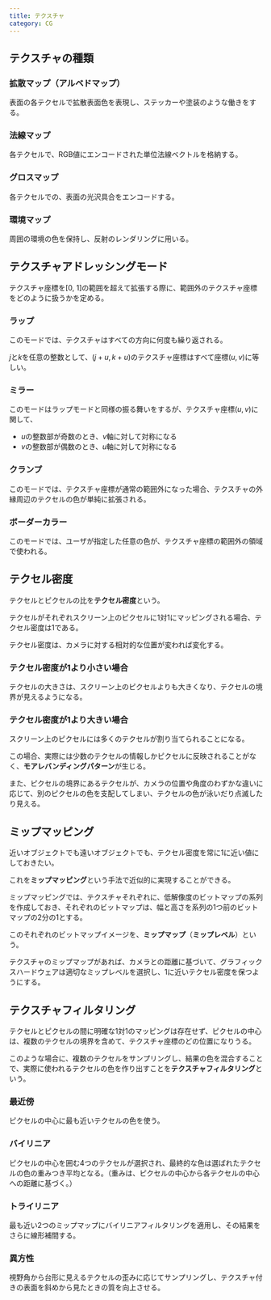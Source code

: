 ```yaml
---
title: テクスチャ
category: CG
---
```


## テクスチャの種類

### 拡散マップ（アルベドマップ）

表面の各テクセルで拡散表面色を表現し、ステッカーや塗装のような働きをする。

### 法線マップ

各テクセルで、RGB値にエンコードされた単位法線ベクトルを格納する。

### グロスマップ

各テクセルでの、表面の光沢具合をエンコードする。

### 環境マップ

周囲の環境の色を保持し、反射のレンダリングに用いる。

## テクスチャアドレッシングモード

テクスチャ座標を[0, 1]の範囲を超えて拡張する際に、範囲外のテクスチャ座標をどのように扱うかを定める。

### ラップ

このモードでは、テクスチャはすべての方向に何度も繰り返される。

$j$と$k$を任意の整数として、$(j + u, k + u)$のテクスチャ座標はすべて座標$(u, v)$に等しい。

### ミラー

このモードはラップモードと同様の振る舞いをするが、テクスチャ座標$(u, v)$に関して、

- $u$の整数部が奇数のとき、$v$軸に対して対称になる
- $v$の整数部が偶数のとき、$u$軸に対して対称になる

### クランプ

このモードでは、テクスチャ座標が通常の範囲外になった場合、テクスチャの外縁周辺のテクセルの色が単純に拡張される。

### ボーダーカラー

このモードでは、ユーザが指定した任意の色が、テクスチャ座標の範囲外の領域で使われる。

## テクセル密度

テクセルとピクセルの比を**テクセル密度**という。

テクセルがそれぞれスクリーン上のピクセルに1対1にマッピングされる場合、テクセル密度は1である。

テクセル密度は、カメラに対する相対的な位置が変われば変化する。

### テクセル密度が1より小さい場合

テクセルの大きさは、スクリーン上のピクセルよりも大きくなり、テクセルの境界が見えるようになる。

### テクセル密度が1より大きい場合

スクリーン上のピクセルには多くのテクセルが割り当てられることになる。

この場合、実際には少数のテクセルの情報しかピクセルに反映されることがなく、**モアレバンディングパターン**が生じる。

また、ピクセルの境界にあるテクセルが、カメラの位置や角度のわずかな違いに応じて、別のピクセルの色を支配してしまい、テクセルの色が泳いだり点滅したり見える。

## ミップマッピング

近いオブジェクトでも遠いオブジェクトでも、テクセル密度を常に1に近い値にしておきたい。

これを**ミップマッピング**という手法で近似的に実現することができる。

ミップマッピングでは、テクスチャそれぞれに、低解像度のビットマップの系列を作成しておき、それぞれのビットマップは、幅と高さを系列の1つ前のビットマップの2分の1とする。

このそれぞれのビットマップイメージを、**ミップマップ**（**ミップレベル**）という。

テクスチャのミップマップがあれば、カメラとの距離に基づいて、グラフィックスハードウェアは適切なミップレベルを選択し、1に近いテクセル密度を保つようにする。

## テクスチャフィルタリング

テクセルとピクセルの間に明確な1対1のマッピングは存在せず、ピクセルの中心は、複数のテクセルの境界を含めて、テクスチャ座標のどの位置になりうる。

このような場合に、複数のテクセルをサンプリングし、結果の色を混合することで、実際に使われるテクセルの色を作り出すことを**テクスチャフィルタリング**という。

### 最近傍

ピクセルの中心に最も近いテクセルの色を使う。

### バイリニア

ピクセルの中心を囲む4つのテクセルが選択され、最終的な色は選ばれたテクセルの色の重みつき平均となる。（重みは、ピクセルの中心から各テクセルの中心への距離に基づく。）

### トライリニア

最も近い2つのミップマップにバイリニアフィルタリングを適用し、その結果をさらに線形補間する。

### 異方性

視野角から台形に見えるテクセルの歪みに応じてサンプリングし、テクスチャ付きの表面を斜めから見たときの質を向上させる。
